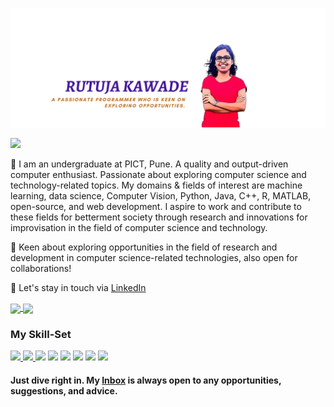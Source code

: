 <!-- # <div align="center">  Hi there 👋 </div>
 ## <div align="center"> I am [Rutuja Kawade](https://rutujakawade.netlify.app/) from India :india: </div>-->
![A passionate programmer who is keen about exploring opportunities from India.](https://github.com/rutujak24/rutujak24/blob/master/CoverBanner.png)

![](https://komarev.com/ghpvc/?username=your-github-rutujak24&color=blueviolet)


🎯 I am an undergraduate at PICT, Pune. A quality and output-driven computer enthusiast. Passionate about exploring computer science and technology-related topics. My domains & fields of interest are machine learning, data science, Computer Vision, Python, Java, C++, R, MATLAB, open-source, and web development. I aspire to work and contribute to these fields for betterment society through research and innovations for improvisation in the field of computer science and technology.

🏅 Keen about exploring opportunities in the field of research and development in computer science-related technologies, also open for collaborations! 

🌈 Let's stay in touch via [LinkedIn](https://www.linkedin.com/in/rutuja-kawade-6b7a8a171/)

<!--![Anurag's github stats](https://github-readme-stats.vercel.app/api?username=rutujak24&show_icons=true&theme=cobalt&count_private=true)-->
<!--![Top Langs](https://github-readme-stats.vercel.app/api/top-langs/?username=rutujak24&theme=cobalt&langs_count=8&layout=compact)-->

<a href="https://github.com/rutujak24">
  <img align="center" src="https://github-readme-stats.vercel.app/api?username=rutujak24&show_icons=true&theme=cobalt&count_private=true" />
</a>
<a href="https://github.com/rutujak24">
  <img align="center" src="https://github-readme-stats.vercel.app/api/top-langs/?username=rutujak24&theme=cobalt&langs_count=8&layout=compact" />
</a>

### My Skill-Set
<a href="https://github.com/rutujak24">
 <img src="https://img.shields.io/badge/python%20-%2314354C.svg?&style=for-the-badge&logo=python&logoColor=white"/>
</a>
<a href="https://github.com/rutujak24">
 <img src="https://img.shields.io/badge/r-%23276DC3.svg?&style=for-the-badge&logo=r&logoColor=white"/>
</a>
<img src="https://img.shields.io/badge/c++%20-%2300599C.svg?&style=for-the-badge&logo=c%2B%2B&ogoColor=white"/>
<img src="https://img.shields.io/badge/java-%23ED8B00.svg?&style=for-the-badge&logo=java&logoColor=white"/>
<img src="https://img.shields.io/badge/php-%23777BB4.svg?&style=for-the-badge&logo=php&logoColor=white"/>
<img src="https://img.shields.io/badge/html5%20-%23E34F26.svg?&style=for-the-badge&logo=html5&logoColor=white"/>
<img src="https://img.shields.io/badge/css3%20-%231572B6.svg?&style=for-the-badge&logo=css3&logoColor=white"/>
<img src="https://img.shields.io/badge/javascript%20-%23323330.svg?&style=for-the-badge&logo=javascript&logoColor=%23F7DF1E"/>

#### Just dive right in. My [Inbox](mailto:rutujakawade24@gmail.com?subject=[GitHub]%20Source%20Han%20Sans) is always open to any opportunities, suggestions, and advice.

